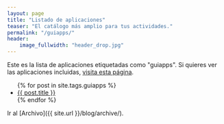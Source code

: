 ```yaml
---
layout: page
title: "Listado de aplicaciones"
teaser: "El catálogo más amplio para tus actividades."
permalink: "/guiapps/"
header:
    image_fullwidth: "header_drop.jpg"
---
```


Este es la lista de aplicaciones etiquetadas como "guiapps". Si quieres ver las aplicaciones incluidas, <a href="{{ site.url }}{{ site.baseurl }}/apps/steam">visita esta página</a>.

<ul>
    {% for post in site.tags.guiapps %}
    <li><a href="{{ site.url }}{{ site.baseurl }}{{ post.url }}">{{ post.title }}</a></li>
    {% endfor %}
</ul>

Ir al [Archivo]({{ site.url }}/blog/archive/).
